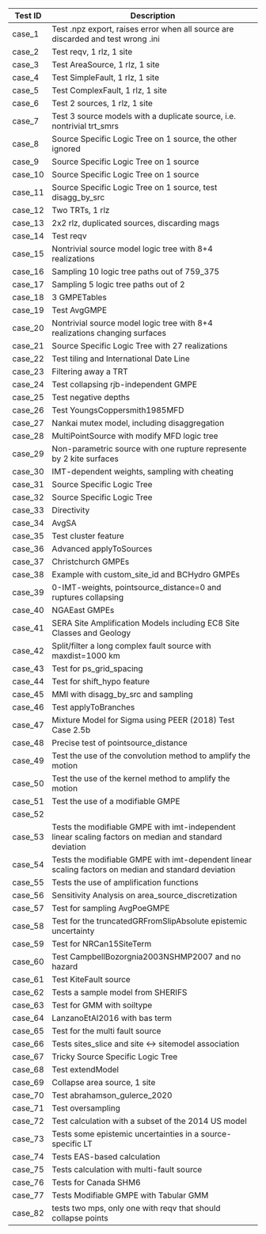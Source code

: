 | Test ID | Description |
|---------|-------------|
| case_1  | Test .npz export, raises error when all source are discarded and test wrong .ini |
| case_2  | Test reqv, 1 rlz, 1 site|
| case_3  | Test AreaSource, 1 rlz, 1 site|
| case_4  | Test SimpleFault, 1 rlz, 1 site|
| case_5  | Test ComplexFault, 1 rlz, 1 site|
| case_6  | Test 2 sources, 1 rlz, 1 site|
| case_7  | Test 3 source models with a duplicate source, i.e. nontrivial trt_smrs|
| case_8  | Source Specific Logic Tree on 1 source, the other ignored|
| case_9  | Source Specific Logic Tree on 1 source|
| case_10 | Source Specific Logic Tree on 1 source|
| case_11 | Source Specific Logic Tree on 1 source, test disagg_by_src|
| case_12 | Two TRTs, 1 rlz|
| case_13 | 2x2 rlz, duplicated sources, discarding mags|
| case_14 | Test reqv |
| case_15 | Nontrivial source model logic tree with 8+4 realizations|
| case_16 | Sampling 10 logic tree paths out of 759_375 |
| case_17 | Sampling 5 logic tree paths out of 2|
| case_18 | 3 GMPETables|
| case_19 | Test AvgGMPE |
| case_20 | Nontrivial source model logic tree with 8+4 realizations changing surfaces|
| case_21 | Source Specific Logic Tree with 27 realizations|
| case_22 | Test tiling and International Date Line|
| case_23 | Filtering away a TRT| 
| case_24 | Test collapsing rjb-independent GMPE |
| case_25 | Test negative depths|
| case_26 | Test YoungsCoppersmith1985MFD|
| case_27 | Nankai mutex model, including disaggregation|
| case_28 | MultiPointSource with modify MFD logic tree|
| case_29 | Non-parametric source with one rupture represente by 2 kite surfaces |
| case_30 | IMT-dependent weights, sampling with cheating|
| case_31 | Source Specific Logic Tree|
| case_32 | Source Specific Logic Tree|
| case_33 | Directivity|
| case_34 | AvgSA|
| case_35 | Test cluster feature|
| case_36 | Advanced applyToSources|
| case_37 | Christchurch GMPEs|
| case_38 | Example with custom_site_id and BCHydro GMPEs|
| case_39 |  0-IMT-weights, pointsource_distance=0 and ruptures collapsing|
| case_40 | NGAEast GMPEs |
| case_41 | SERA Site Amplification Models including EC8 Site Classes and Geology |
| case_42 | Split/filter a long complex fault source with maxdist=1000 km|
| case_43 | Test for ps_grid_spacing |
| case_44 | Test for shift_hypo feature|
| case_45 | MMI with disagg_by_src and sampling|
| case_46 | Test applyToBranches|
| case_47 | Mixture Model for Sigma using PEER (2018) Test Case 2.5b|
| case_48 | Precise test of pointsource_distance|
| case_49 | Test the use of the convolution method to amplify the motion |
| case_50 | Test the use of the kernel method to amplify the motion |
| case_51 | Test the use of a modifiable GMPE |
| case_52 | |
| case_53 | Tests the modifiable GMPE with imt-independent linear scaling factors on median and standard deviation |
| case_54 | Tests the modifiable GMPE with imt-dependent linear scaling factors on median and standard deviation |
| case_55 | Tests the use of amplification functions |
| case_56 | Sensitivity Analysis on area_source_discretization|
| case_57 | Test for sampling AvgPoeGMPE |
| case_58 | Test for the truncatedGRFromSlipAbsolute epistemic uncertainty |
| case_59 | Test for NRCan15SiteTerm |
| case_60 | Test CampbellBozorgnia2003NSHMP2007 and no hazard|
| case_61 | Test KiteFault source|
| case_62 | Tests a sample model from SHERIFS |
| case_63 | Test for GMM with soiltype |
| case_64 | LanzanoEtAl2016 with bas term|
| case_65 | Test for the multi fault source |
| case_66 | Tests sites_slice and site <-> sitemodel association|
| case_67 | Tricky Source Specific Logic Tree|
| case_68 | Test extendModel|
| case_69 | Collapse area source, 1 site|
| case_70 | Test abrahamson_gulerce_2020|
| case_71 | Test oversampling|
| case_72 | Test calculation with a subset of the 2014 US model | 
| case_73 | Tests some epistemic uncertainties in a source-specific LT | 
| case_74 | Tests EAS-based calculation |
| case_75 | Tests calculation with multi-fault source |
| case_76 | Tests for Canada SHM6 |
| case_77 | Tests Modifiable GMPE with Tabular GMM |
| case_82 | tests two mps, only one with reqv that should collapse points
